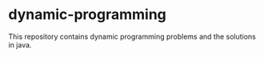 # dynamic-programming
This repository contains dynamic programming problems and the solutions in java.
